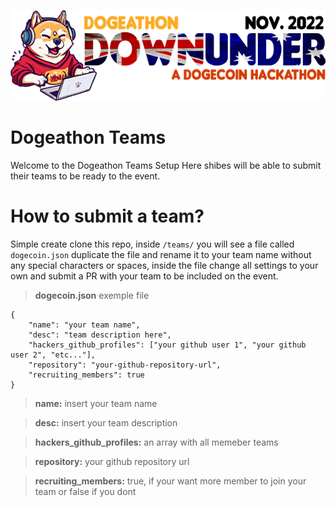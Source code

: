 ![Dogeathon](dogeathonr.png)

# Dogeathon Teams

Welcome to the Dogeathon Teams Setup
Here shibes will be able to submit their teams to be ready to the event.


# How to submit a team?

Simple create clone this repo, inside `/teams/` you will see a file called `dogecoin.json` duplicate the file and rename it to your team name without any special characters or spaces, inside the file change all settings to your own and submit a PR with your team to be included on the event.

>**dogecoin.json** exemple file

    {
    	"name": "your team name",
    	"desc": "team description here",
    	"hackers_github_profiles": ["your github user 1", "your github user 2", "etc..."],
    	"repository": "your-github-repository-url",
    	"recruiting_members": true
    }

>**name:** insert your team name

>**desc:** insert your team description

>**hackers_github_profiles:** an array with all memeber teams

>**repository:** your github repository url

>**recruiting_members:** true, if your want more member to join your team or false if you dont
